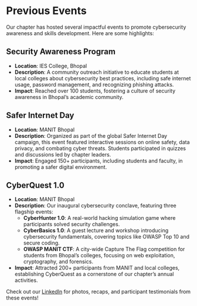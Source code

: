 # Previous Events

Our chapter has hosted several impactful events to promote cybersecurity awareness and skills development. Here are some highlights:

## Security Awareness Program
- **Location**: IES College, Bhopal
- **Description**: A community outreach initiative to educate students at local colleges about cybersecurity best practices, including safe internet usage, password management, and recognizing phishing attacks.
- **Impact**: Reached over 100 students, fostering a culture of security awareness in Bhopal’s academic community.

## Safer Internet Day
- **Location**: MANIT Bhopal
- **Description**: Organized as part of the global Safer Internet Day campaign, this event featured interactive sessions on online safety, data privacy, and combating cyber threats. Students participated in quizzes and discussions led by chapter leaders.
- **Impact**: Engaged 150+ participants, including students and faculty, in promoting a safer digital environment.

## CyberQuest 1.0
- **Location**: MANIT Bhopal
- **Description**: Our inaugural cybersecurity conclave, featuring three flagship events:
  - **CyberHunter 1.0**: A real-world hacking simulation game where participants solved security challenges.
  - **CyberBasics 1.0**: A guest lecture and workshop introducing cybersecurity fundamentals, covering topics like OWASP Top 10 and secure coding.
  - **OWASP MANIT CTF**: A city-wide Capture The Flag competition for students from Bhopal’s colleges, focusing on web exploitation, cryptography, and forensics.
- **Impact**: Attracted 200+ participants from MANIT and local colleges, establishing CyberQuest as a cornerstone of our chapter’s annual activities.

Check out our [LinkedIn](https://www.linkedin.com/company/owasp-manit-bhopal) for photos, recaps, and participant testimonials from these events!